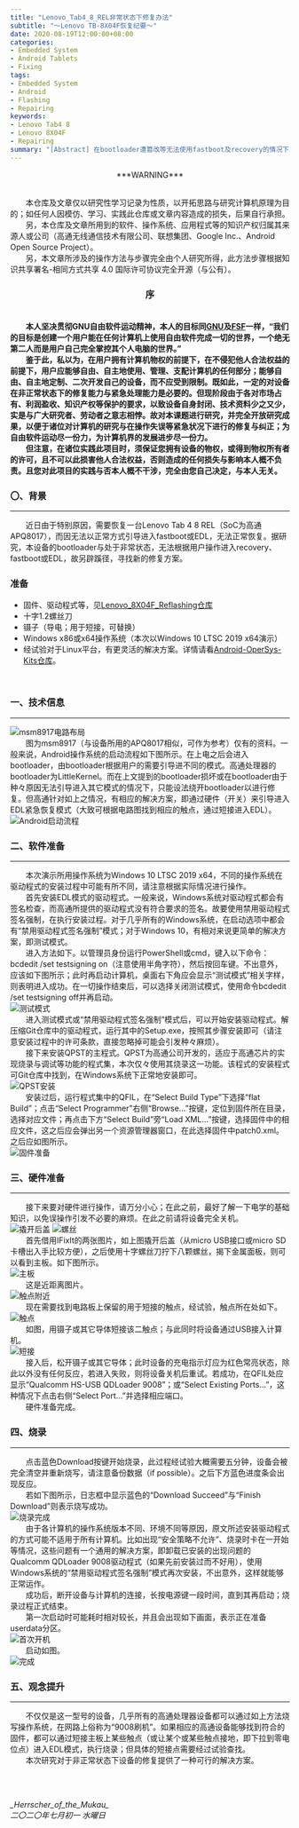 ```yaml
---
title: "Lenovo_Tab4_8_REL非常状态下修复办法"
subtitle: "～Lenovo TB-8X04F恢复纪要～"
date: 2020-08-19T12:00:00+08:00
categories:
- Embedded System
- Android Tablets
- Fixing
tags:
- Embedded System
- Android
- Flashing
- Repairing
keywords:
- Lenovo Tab4 8
- Lenovo 8X04F
- Repairing
summary: "[Abstract] 在bootloader遭篡改等无法使用fastboot及recovery的情况下，不经过bootloader，使用EDL对Lenovo Tab4 8（Lenovo TB-8X04F）进行操作系统恢复。"
---
```


<center>***WARNING***</center><br />

&emsp;&emsp;本仓库及文章仅以研究性学习记录为性质，以开拓思路与研究计算机原理为目的；如任何人因模仿、学习、实践此仓库或文章内容造成的损失，后果自行承担。<br />
&emsp;&emsp;另，本仓库及文章所用到的软件、操作系统、应用程式等的知识产权归属其来源人或公司（高通无线通信技术有限公司、联想集团、Google Inc.、Android Open Source Project）。<br />
&emsp;&emsp;另，本文章所涉及的操作方法与步骤完全由个人研究所得，此方法步骤根据知识共享署名-相同方式共享 4.0 国际许可协议完全开源（与公有）。<br />

<h3><center>序</center><br /></h3>

&emsp;&emsp;**本人坚决贯彻GNU自由软件运动精神，本人的目标同[GNU](https://www.gnu.org/)及[FSF](https://www.fsf.org/)一样，“我们的目标是创建一个用户能在任何计算机上使用自由软件完成一切的世界，一个绝无第二人而是用户自己完全掌控其个人电脑的世界。”<br/>
&emsp;&emsp;鉴于此，私以为，在用户拥有计算机物权的前提下，在不侵犯他人合法权益的前提下，用户应能够自由、自主地使用、管理、支配计算机的任何部分；能够自由、自主地定制、二次开发自己的设备，而不应受到限制。既如此，一定的对设备在非正常状态下的修复能力与紧急处理能力是必要的。但现阶段由于各对市场占有、利润盈收、知识产权等保护的要求，以致设备自身封闭、技术资料少之又少，实是与广大研究者、劳动者之意志相悖。故对本课题进行研究，并完全开放研究成果，以便于诸位对计算机的研究与在操作失误等紧急状况下进行的修复与纠正；为自由软件运动尽一份力，为计算机界的发展进步尽一份力。<br/>
&emsp;&emsp;但注意，在诸位实践此项目时，须保证您拥有设备的物权，或得到物权所有者的许可，且不可以此损害他人合法权益，否则造成的任何损失与影响本人概不负责。且您对此项目的实践与否本人概不干涉，完全由您自己决定，与本人无关。**<br/>

<h3>〇、背景</h3>

----

&emsp;&emsp;近日由于特别原因，需要恢复一台Lenovo Tab 4 8 REL（SoC为高通APQ8017），而因无法以正常方式引导进入fastboot或EDL，无法正常恢复。据研究，本设备的bootloader与处于非常状态，无法根据用户操作进入recovery、fastboot或EDL，故另辟蹊径，寻找新的修复方案。<br />

<h3>准备</h3>

* 固件、驱动程式等，见[Lenovo_8X04F_Reflashing仓库](https://github.com/JunASAKA/Lenovo_8X04F_Reflashing)
* 十字1.2螺丝刀
* 镊子（导电；用于短接，可替换）
* Windows x86或x64操作系统（本次以Windows 10 LTSC 2019 x64演示）
* 经试验对于Linux平台，有更灵活的解决方案。详情请看[Android-OperSys-Kits仓库](https://github.com/JunASAKA/Android-OperSys-Kits/)。
<br/>

<h3>一、技术信息</h3>

----

![msm8917电路布局](msm8917电路布局.jpeg)<br />
&emsp;&emsp;图为msm8917（与设备所用的APQ8017相似，可作为参考）仅有的资料。一般来说，Android操作系统的启动流程如下图所示。在上电之后会进入bootloader，由bootloader根据用户的需要引导进不同的模式。高通处理器的bootloader为LittleKernel。而在上文提到的bootloader损坏或在bootloader由于种々原因无法引导进入其它模式的情况下，只能设法绕开bootloader以进行修复。但高通针对如上之情况，有相应的解决方案，即通过硬件（开关）来引导进入EDL紧急恢复模式（大致可根据电路图找到相应的触点，通过短接进入EDL）。<br />
![Android启动流程](Android启动流程.png)

<h3>二、软件准备</h3>

----

&emsp;&emsp;本次演示所用操作系统为Windows 10 LTSC 2019 x64，不同的操作系统在驱动程式的安装过程中可能有所不同，请注意根据实际情况进行操作。<br />
&emsp;&emsp;首先安装EDL模式的驱动程式。一般来说，Windows系统对驱动程式都会有签名检查，而高通所提供的驱动程式没有符合要求的签名。故要使用禁用驱动程式签名强制，在执行安装过程。对于几乎所有的Windows系统，在启动选项中都会有“禁用驱动程式签名强制”模式；对于Windows 10，有相对来说更简单的解决方案，即测试模式。<br />
&emsp;&emsp;进入方法如下。以管理员身份运行PowerShell或cmd，键入以下命令：bcdedit /set testsigning on（注意使用半角字符），然后按回车键。不出意外，应该如下图所示；此时再启动计算机，桌面右下角应会显示“测试模式”相关字样，则表明进入成功。在一切操作结束后，可以选择关闭测试模式，使用命令bcdedit /set testsigning off并再启动。<br />
![测试模式](测试模式.png)<br />
&emsp;&emsp;进入测试模式或“禁用驱动程式签名强制”模式后，可以开始安装驱动程式。解压缩Git仓库中的驱动程式，运行其中的Setup.exe，按照其步骤安装即可（请注意安装过程中的许可条款，直接忽略掉可能会引发种々麻烦）。<br />
&emsp;&emsp;接下来安装QPST的主程式。QPST为高通公司开发的，适应于高通芯片的实现烧录与调试等功能的程式集，本次仅々使用其烧录这一功能。该程式的安装程式可Git仓库中找到，在Windows系统下正常地安装即可。<br />
![QPST安装](QPST安装.PNG)
<br />
&emsp;&emsp;安装过后，运行程式集中的QFIL，在“Select Build Type”下选择“flat Build”；点击“Select Programmer”右侧“Browse…”按键，定位到固件所在目录，选择对应文件；再点击下方“Select Build”旁“Load XML…”按键，选择固件中的相应文件，这之后应会弹出另一个资源管理器窗口，在此选择固件中patch0.xml。之后应如图所示。<br />
![固件准备](固件准备.png)

<h3>三、硬件准备</h3>

----

&emsp;&emsp;接下来要对硬件进行操作，请万分小心；在此之前，最好了解一下电学的基础知识，以免误操作引发不必要的麻烦。在此之前请将设备完全关机。<br />
![撬开后盖](撬开后盖.PNG)
![螺丝](螺丝.PNG)<br />
&emsp;&emsp;首先借用IFixIt的两张图片，如上图撬开后盖（从micro USB接口或micro SD卡槽出入手比较方便），之后使用十字螺丝刀拧下八颗螺丝，揭下金属面板，则可以看到主板。如下图所示。<br />
![主板](主板.jpeg)<br />
&emsp;&emsp;这是近距离图片。<br />
![触点附近](触点附近.jpeg)<br />
&emsp;&emsp;现在需要找到电路板上保留的用于短接的触点，经试验，触点所在处如下。<br />
![触点](触点.jpeg)<br />
&emsp;&emsp;如图，用镊子或其它导体短接该二触点；与此同时将设备通过USB接入计算机。<br />
![短接](短接.jpeg)<br />
&emsp;&emsp;接入后，松开镊子或其它导体；此时设备的充电指示灯应为红色常亮状态，除此以外没有任何反应，若进入失败，则将设备关机后重试。若成功，在QFIL处应显示“Qualcomm HS-USB QDLoader 9008”；或“Select Existing Ports…”，这种情况下点击右侧“Select Port…”并选择相应端口。<br />
&emsp;&emsp;硬件准备完成。<br />

<h3>四、烧录</h3>

----

&emsp;&emsp;点击蓝色Download按键开始烧录，此过程经试验大概需要五分钟，设备会被完全清空并重新烧写，请注意备份数据（if possible）。之后下方蓝色进度条会出现反应。<br />
&emsp;&emsp;若如下图所示，日志框中显示蓝色的“Download Succeed”与“Finish Download”则表示烧写成功。<br />
![烧录完成](烧录完成.png)<br />
&emsp;&emsp;由于各计算机的操作系统版本不同、环境不同等原因，原文所述安装驱动程式的方式可能不适用于所有计算机。比如出现“安全策略不允许”、烧录时卡在一开始等情况，这些问题有一个通用的解决方案，即卸载已安装的出现问题的Qualcomm QDLoader 9008驱动程式（如果先前安装过而不好用），使用Windows系统的“禁用驱动程式签名强制”模式再次安装，不出意外，这样就能够正常运作。<br />
&emsp;&emsp;成功后，断开设备与计算机的连接，长按电源键一段时间，直到其再启动；烧录过程正式结束。<br />
&emsp;&emsp;第一次启动时可能耗时相对较长，并且会出现如下画面，表示正在准备userdata分区。<br />
![首次开机](首次开机.jpeg)<br />
&emsp;&emsp;启动如图。<br />
![完成](完成.jpeg)<br />

<h3>五、观念提升</h3>

----
&emsp;&emsp;不仅仅是这一型号的设备，几乎所有的高通处理器设备都可以通过如上方法烧写操作系统，在网路上俗称为“9008刷机”。如果相应的高通设备能够找到符合的固件，都可以通过短接主板上某些触点（或让某个或某些触点接地，即下拉到零电位点）进入EDL模式，执行烧录；但具体的短接点需要经过试验查找。<br />
&emsp;&emsp;本次研究对于非正常状态下设备的修复提供了一种可行的解决方案。<br />

<br />
<br />

<i>\_Herrscher_of_the_Mukau\_</i>
<br />
<i>二〇二〇年七月初一 水曜日</i>
